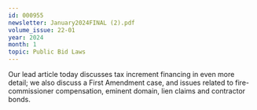 ```yaml
---
id: 000955
newsletter: January2024FINAL (2).pdf
volume_issue: 22-01
year: 2024
month: 1
topic: Public Bid Laws
---
```


Our lead article today discusses tax increment financing in even more detail; we also discuss a First Amendment case, and issues related to fire-commissioner compensation, eminent domain, lien claims and contractor bonds.